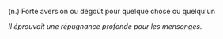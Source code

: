 (n.) Forte aversion ou dégoût pour quelque chose ou quelqu'un

*Il éprouvait une répugnance profonde pour les mensonges.*